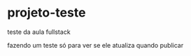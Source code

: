 # projeto-teste

teste da aula fullstack

fazendo um teste só para ver se ele atualiza quando publicar
